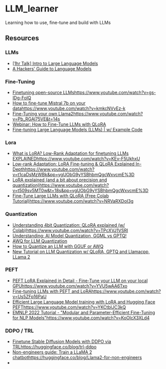# LLM_learner
Learning how to use, fine-tune and build with LLMs

## Resources
### LLMs
- [[1hr Talk] Intro to Large Language Models](https://www.youtube.com/watch?v=zjkBMFhNj_g)
- [A Hackers' Guide to Language Models](https://www.youtube.com/watch?v=jkrNMKz9pWU)

### Fine-Tuning
- [Finetuning open-source LLMs](https://www.youtube.com/watch?v=gs-IDg-FoIQ)https://www.youtube.com/watch?v=gs-IDg-FoIQ
- [How to fine-tune Mistral 7b on your data](https://www.youtube.com/watch?v=kmkcNVvEz-k)https://www.youtube.com/watch?v=kmkcNVvEz-k
- [Fine-Tuning your own Llama2](https://www.youtube.com/watch?v=Pb_RGAl75VE&t=14s)https://www.youtube.com/watch?v=Pb_RGAl75VE&t=14s
- [Webinar: How to Fine-Tune LLMs with QLoRA](https://www.youtube.com/watch?v=9Ieaf42tOnw)
- [Fine-tuning Large Language Models (LLMs) | w/ Example Code](https://www.youtube.com/watch?v=eC6Hd1hFvos)

### Lora
- [What is LoRA? Low-Rank Adaptation for finetuning LLMs EXPLAINED](https://www.youtube.com/watch?v=KEv-F5UkhxU)https://www.youtube.com/watch?v=KEv-F5UkhxU
- [Low-rank Adaptation: LoRA Fine-tuning & QLoRA Explained In-Depth](https://www.youtube.com/watch?v=t1caDsMzWBk&pp=ygUObG9yYSBhbmQgcWxvcmE%3D)https://www.youtube.com/watch?v=t1caDsMzWBk&pp=ygUObG9yYSBhbmQgcWxvcmE%3D
- [LoRA explained (and a bit about precision and quantization)](https://www.youtube.com/watch?v=t509sv5MT0w&t=18s&pp=ygUObG9yYSBhbmQgcWxvcmE%3D)https://www.youtube.com/watch?v=t509sv5MT0w&t=18s&pp=ygUObG9yYSBhbmQgcWxvcmE%3D
- [Fine-Tune Large LLMs with QLoRA (Free Colab Tutorial)](https://www.youtube.com/watch?v=NRVaRXDoI3g)https://www.youtube.com/watch?v=NRVaRXDoI3g

### Quantization
- [Understanding 4bit Quantization: QLoRA explained (w/ Colab)](https://www.youtube.com/watch?v=TPcXVJ1VSRI)https://www.youtube.com/watch?v=TPcXVJ1VSRI
- [Understanding: AI Model Quantization, GGML vs GPTQ!](https://www.youtube.com/watch?v=ZKdMbQq5T30)
- [AWQ for LLM Quantization](https://www.youtube.com/watch?v=3dYLj9vjfA0)
- [How to Quantize an LLM with GGUF or AWQ](https://www.youtube.com/watch?v=XM8pllpBVA0)
- [New Tutorial on LLM Quantization w/ QLoRA, GPTQ and Llamacpp, LLama 2](https://www.youtube.com/watch?v=YEVyupJxt1Q)

### PEFT
- [PEFT LoRA Explained in Detail - Fine-Tune your LLM on your local GPU](https://www.youtube.com/watch?v=YVU5wAA6Txo)https://www.youtube.com/watch?v=YVU5wAA6Txo
- [Fine-tuning LLMs with PEFT and LoRA](https://www.youtube.com/watch?v=Us5ZFp16PaU)https://www.youtube.com/watch?v=Us5ZFp16PaU
- [Efficient Large Language Model training with LoRA and Hugging Face PEFT](https://www.youtube.com/watch?v=YKCtbIJC3kQ)https://www.youtube.com/watch?v=YKCtbIJC3kQ
- [EMNLP 2022 Tutorial - "Modular and Parameter-Efficient Fine-Tuning for NLP Models"](https://www.youtube.com/watch?v=KoOlcX3XLd4)https://www.youtube.com/watch?v=KoOlcX3XLd4

### DDPO / TRL
- [Finetune Stable Diffusion Models with DDPO via TRL](https://huggingface.co/blog/trl-ddpo)https://huggingface.co/blog/trl-ddpo
- [Non-engineers guide: Train a LLaMA 2 chatbot](https://huggingface.co/blog/Llama2-for-non-engineers)https://huggingface.co/blog/Llama2-for-non-engineers
- 





